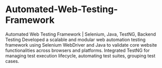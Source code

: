 # Automated-Web-Testing-Framework
Automated Web Testing Framework | Selenium, Java, TestNG, Backend Testing Developed a scalable and modular web automation testing framework using Selenium WebDriver and Java to validate core website functionalities across browsers and platforms.  Integrated TestNG for managing test execution lifecycle, automating test suites, grouping test cases.
